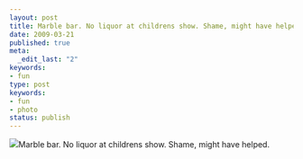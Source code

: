 ```yaml
---
layout: post
title: Marble bar. No liquor at childrens show. Shame, might have helped.
date: 2009-03-21
published: true
meta:
  _edit_last: "2"
keywords:
- fun
type: post
keywords:
- fun
- photo
status: publish
---
```

![](http://media.eick.us/2011/06/4Lbi8pbnElc3pgc88dgc5omLo1_500.jpg)Marble bar. No liquor at childrens show. Shame, might have helped.
